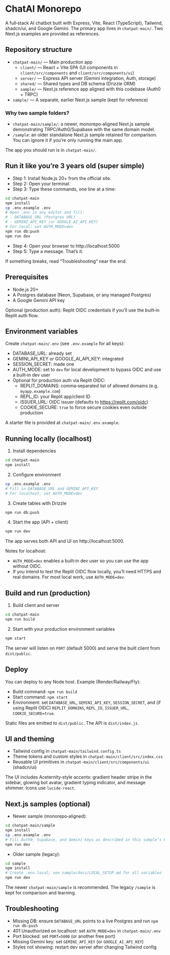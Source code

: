 # ChatAI Monorepo

A full‑stack AI chatbot built with Express, Vite, React (TypeScript), Tailwind, shadcn/ui, and Google Gemini. The primary app lives in `chatpat-main/`. Two Next.js examples are provided as references.

## Repository structure

- `chatpat-main/` — Main production app
  - `client/` — React + Vite SPA (UI components in `client/src/components` and `client/src/components/ui`)
  - `server/` — Express API server (Gemini integration, Auth, storage)
  - `shared/` — Shared types and DB schema (Drizzle ORM)
  - `sample/` — Next.js reference app aligned with this codebase (Auth0 + TRPC)
- `sample/` — A separate, earlier Next.js sample (kept for reference)

### Why two sample folders?
- `chatpat-main/sample/`: a newer, monorepo‑aligned Next.js sample demonstrating TRPC/Auth0/Supabase with the same domain model.
- `/sample`: an older standalone Next.js sample retained for comparison. You can ignore it if you’re only running the main app.

The app you should run is in `chatpat-main/`.

## Run it like you’re 3 years old (super simple)

- Step 1: Install Node.js 20+ from the official site.
- Step 2: Open your terminal.
- Step 3: Type these commands, one line at a time:

```bash
cd chatpat-main
npm install
cp .env.example .env
# Open .env in any editor and fill:
# - DATABASE_URL (Postgres URL)
# - GEMINI_API_KEY (or GOOGLE_AI_API_KEY)
# For local: set AUTH_MODE=dev
npm run db:push
npm run dev
```

- Step 4: Open your browser to http://localhost:5000
- Step 5: Type a message. That’s it.

If something breaks, read “Troubleshooting” near the end.

## Prerequisites
- Node.js 20+
- A Postgres database (Neon, Supabase, or any managed Postgres)
- A Google Gemini API key

Optional (production auth): Replit OIDC credentials if you’ll use the built‑in Replit auth flow.

## Environment variables
Create `chatpat-main/.env` (see `.env.example` for all keys):

- DATABASE_URL: already set 
- GEMINI_API_KEY or GOOGLE_AI_API_KEY: integrated
- SESSION_SECRET: made one
- AUTH_MODE: set to `dev` for local development to bypass OIDC and use a built‑in dev user
- Optional for production auth via Replit OIDC:
  - REPLIT_DOMAINS: comma‑separated list of allowed domains (e.g. `myapp.example.com`)
  - REPL_ID: your Replit app/client ID
  - ISSUER_URL: OIDC issuer (defaults to https://replit.com/oidc)
  - COOKIE_SECURE: `true` to force secure cookies even outside production

A starter file is provided at `chatpat-main/.env.example`.

## Running locally (localhost)
1) Install dependencies

```bash
cd chatpat-main
npm install
```

2) Configure environment

```bash
cp .env.example .env
# Fill in DATABASE_URL and GEMINI_API_KEY
# For localhost, set AUTH_MODE=dev
```

3) Create tables with Drizzle

```bash
npm run db:push
```

4) Start the app (API + client)

```bash
npm run dev
```

The app serves both API and UI on http://localhost:5000.

Notes for localhost:
- `AUTH_MODE=dev` enables a built‑in dev user so you can use the app without OIDC.
- If you intend to test the Replit OIDC flow locally, you’ll need HTTPS and real domains. For most local work, use `AUTH_MODE=dev`.

## Build and run (production)
1) Build client and server

```bash
cd chatpat-main
npm run build
```

2) Start with your production environment variables

```bash
npm start
```

The server will listen on `PORT` (default 5000) and serve the built client from `dist/public`.

## Deploy
You can deploy to any Node host. Example (Render/Railway/Fly):

- Build command: `npm run build`
- Start command: `npm start`
- Environment: set `DATABASE_URL`, `GEMINI_API_KEY`, `SESSION_SECRET`, and (if using Replit OIDC) `REPLIT_DOMAINS`, `REPL_ID`, `ISSUER_URL`, `COOKIE_SECURE=true`.

Static files are emitted to `dist/public`. The API is `dist/index.js`.

## UI and theming
- Tailwind config in `chatpat-main/tailwind.config.ts`
- Theme tokens and custom styles in `chatpat-main/client/src/index.css`
- Reusable UI primitives in `chatpat-main/client/src/components/ui` (shadcn/ui)

The UI includes Aceternity‑style accents: gradient header stripe in the sidebar, glowing bot avatar, gradient typing indicator, and message shimmer. Icons use `lucide-react`.


## Next.js samples (optional)

- Newer sample (monorepo‑aligned):

```bash
cd chatpat-main/sample
npm install
cp .env.example .env
# Fill Auth0, Supabase, and Gemini keys as described in this sample’s README
npm run dev
```

- Older sample (legacy):

```bash
cd sample
npm install
# Create .env.local; see sample/docs/LOCAL_SETUP.md for all variables
npm run dev
```

The newer `chatpat-main/sample` is recommended. The legacy `/sample` is kept for comparison and learning.

## Troubleshooting
- Missing DB: ensure `DATABASE_URL` points to a live Postgres and run `npm run db:push`
- 401 Unauthorized on localhost: set `AUTH_MODE=dev` in `chatpat-main/.env`
- Port blocked: set `PORT=5000` (or another free port)
- Missing Gemini key: set `GEMINI_API_KEY` (or `GOOGLE_AI_API_KEY`)
- Styles not showing: restart dev server after changing Tailwind config
